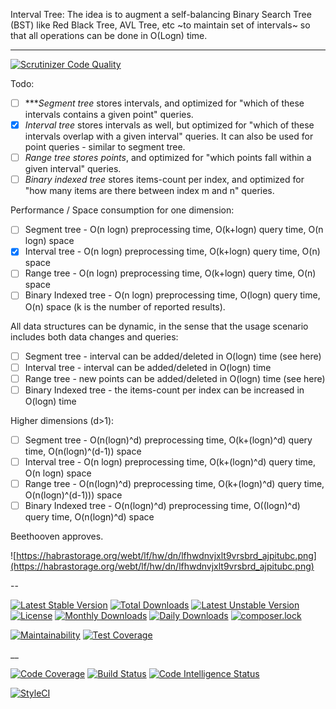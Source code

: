Interval Tree: The idea is to augment a self-balancing Binary Search Tree (BST) like Red Black Tree, AVL Tree, etc
~to maintain set of intervals~ so that all operations can be done in O(Logn) time.
<hr />


[![Scrutinizer Code Quality](https://scrutinizer-ci.com/g/MartanLV/koki/badges/quality-score.png?b=master)](https://scrutinizer-ci.com/g/MartanLV/koki/?branch=master)

Todo:
- [ ] ****Segment tree* stores intervals, and optimized for "which of these intervals contains a given point" queries.
- [x] *Interval tree* stores intervals as well, but optimized for "which of these intervals overlap with a given interval" queries. It can also be used for point queries - similar to segment tree.
- [ ] *Range tree stores points*, and optimized for "which points fall within a given interval" queries.
- [ ] *Binary indexed tree* stores items-count per index, and optimized for "how many items are there between index m and n" queries.

Performance / Space consumption for one dimension:

- [ ] Segment tree - O(n logn) preprocessing time, O(k+logn) query time, O(n logn) space
- [x] Interval tree - O(n logn) preprocessing time, O(k+logn) query time, O(n) space
- [ ] Range tree - O(n logn) preprocessing time, O(k+logn) query time, O(n) space
- [ ] Binary Indexed tree - O(n logn) preprocessing time, O(logn) query time, O(n) space
(k is the number of reported results).

All data structures can be dynamic, in the sense that the usage scenario includes both data changes and queries:

- [ ] Segment tree - interval can be added/deleted in O(logn) time (see here)
- [ ] Interval tree - interval can be added/deleted in O(logn) time
- [ ] Range tree - new points can be added/deleted in O(logn) time (see here)
- [ ] Binary Indexed tree - the items-count per index can be increased in O(logn) time

Higher dimensions (d>1):

- [ ] Segment tree - O(n(logn)^d) preprocessing time, O(k+(logn)^d) query time, O(n(logn)^(d-1)) space
- [ ] Interval tree - O(n logn) preprocessing time, O(k+(logn)^d) query time, O(n logn) space
- [ ] Range tree - O(n(logn)^d) preprocessing time, O(k+(logn)^d) query time, O(n(logn)^(d-1))) space
- [ ] Binary Indexed tree - O(n(logn)^d) preprocessing time, O((logn)^d) query time, O(n(logn)^d) space

Beethooven approves.

![https://habrastorage.org/webt/lf/hw/dn/lfhwdnvjxlt9vrsbrd_ajpitubc.png](https://habrastorage.org/webt/lf/hw/dn/lfhwdnvjxlt9vrsbrd_ajpitubc.png)

--

[![Latest Stable Version](https://poser.pugx.org/martanlv/koki/v/stable)](https://packagist.org/packages/martanlv/koki)
[![Total Downloads](https://poser.pugx.org/martanlv/koki/downloads)](https://packagist.org/packages/martanlv/koki)
[![Latest Unstable Version](https://poser.pugx.org/martanlv/koki/v/unstable)](https://packagist.org/packages/martanlv/koki)
[![License](https://poser.pugx.org/martanlv/koki/license)](https://packagist.org/packages/martanlv/koki)
[![Monthly Downloads](https://poser.pugx.org/martanlv/koki/d/monthly)](https://packagist.org/packages/martanlv/koki)
[![Daily Downloads](https://poser.pugx.org/martanlv/koki/d/daily)](https://packagist.org/packages/martanlv/koki)
[![composer.lock](https://poser.pugx.org/martanlv/koki/composerlock)](https://packagist.org/packages/martanlv/koki)

[![Maintainability](https://api.codeclimate.com/v1/badges/7d29ce466d93096a8a23/maintainability)](https://codeclimate.com/github/MartanLV/koki/maintainability)
[![Test Coverage](https://api.codeclimate.com/v1/badges/7d29ce466d93096a8a23/test_coverage)](https://codeclimate.com/github/MartanLV/koki/test_coverage)

__


[![Code Coverage](https://scrutinizer-ci.com/g/MartanLV/koki/badges/coverage.png?b=master)](https://scrutinizer-ci.com/g/MartanLV/koki/?branch=master)
[![Build Status](https://scrutinizer-ci.com/g/MartanLV/koki/badges/build.png?b=master)](https://scrutinizer-ci.com/g/MartanLV/koki/build-status/master)
[![Code Intelligence Status](https://scrutinizer-ci.com/g/MartanLV/koki/badges/code-intelligence.svg?b=master)](https://scrutinizer-ci.com/code-intelligence)

[![StyleCI](https://styleci.io/repos/113767283/shield?branch=master)](https://styleci.io/repos/113767283)
